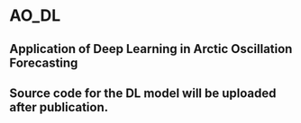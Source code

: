 # AO_DL

## Application of Deep Learning in Arctic Oscillation Forecasting

## Source code for the DL model will be uploaded after publication.
